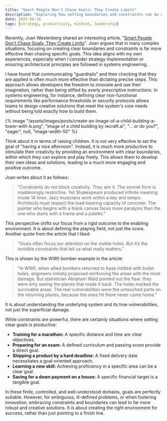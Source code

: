 ```yaml
---
title: "Smart People Don't Chase Goals; They Create Limits"
description: "Exploring how setting boundaries and constraints can be more effective than traditional goal-setting, especially in complex environments like software development."
date: 2025-06-16
tags: [strategy, productivity, mindset, leadership]
---
```


Recently, Joan Westenberg shared an interesting article, "[Smart People Don't Chase Goals; They Create Limits](https://www.joanwestenberg.com/p/smart-people-don-t-chase-goals-they-create-limits)". Joan argues that in many complex situations, focusing on creating clear boundaries and constraints is far more effective than chasing specific goals. This idea aligns with my own experiences, especially when I consider strategy implementation or ensuring architectural principles are followed in systems engineering.

I have found that communicating "guardrails" and then checking that they are applied is often much more effective than dictating precise steps. This approach allows developers the freedom to innovate and use their imagination, rather than being stifled by overly prescriptive instructions. In systems engineering, for instance, defining clear non-functional requirements like performance thresholds or security protocols allows teams to design creative solutions that meet the system's core needs without being told exactly how to build them.

{% image "/assets/images/posts/create-an-image-of-a-child-building-a-tower-with-b.png", "image of a child building by recraft.ai", "... or do you?", "eager", null, "image-width-50" %}

Think about it in terms of raising children. It is not very effective to set the goal of "having a nice afternoon". Instead, it is much more productive to stimulate their creativity by providing an environment with clear boundaries, within which they can explore and play freely. This allows them to develop their own ideas and solutions, leading to a much more engaging and positive outcome.

Joan writes about it as follows:

> "Constraints do not block creativity. They aim it. The sonnet form is maddeningly restrictive. Yet Shakespeare produced infinite meaning inside 14 lines. Jazz musicians work within a key and tempo. Architects must respect the load-bearing capacity of concrete. The painter who begins with a blank canvas faces more paralysis than the one who starts with a frame and a palette."

This perspective shifts our focus from a rigid outcome to the enabling environment. It is about defining the playing field, not just the score. Another quote from the article that I liked:

> "Goals often focus our attention on the visible holes. But it’s the invisible constraints that tell us what really matters."

This is shown by the WWII bomber example in the article:

> "In WWII, when allied bombers returned to base riddled with bullet holes, engineers initially proposed reinforcing the areas with the most damage. But statistician Abraham Wald pointed out the flaw: they were only seeing the planes that made it back. The holes marked the survivable areas. The real vulnerabilities were the untouched parts on the returning planes, because the ones hit there never came home."

It is about understanding the underlying system and its true vulnerabilities, not just the superficial damage.

While constraints are powerful, there are certainly situations where setting clear goals is productive:

*   **Training for a marathon:** A specific distance and time are clear objectives.
*   **Preparing for an exam:** A defined curriculum and passing score provide a direct goal.
*   **Shipping a product by a hard deadline:** A fixed delivery date necessitates a goal-oriented approach.
*   **Learning a new skill:** Achieving proficiency in a specific area can be a clear goal.
*   **Saving for a down payment on a house:** A specific financial target is a tangible goal.

In these finite, controlled, and well-understood domains, goals are perfectly suitable. However, for ambiguous, ill-defined problems, or when fostering innovation, embracing constraints and boundaries can lead to far more robust and creative solutions. It is about creating the right environment for success, rather than just pointing to a finish line.
